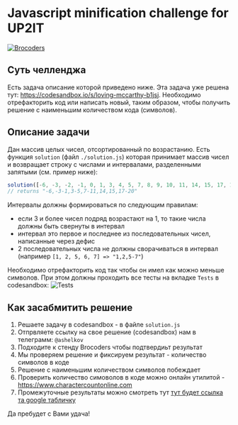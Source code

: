 # Javascript minification challenge for UP2IT

<a href="http://brocoders.com"><img src="https://media.licdn.com/dms/image/C4D0BAQEzIz_wy7_mng/company-logo_200_200/0?e=2159024400&v=beta&t=apDDtjWEU2IuVhVHGAW2voiAIB-OVRq6kiMNDGuA_gw" title="Brocoders" alt="Brocoders"></a>


## Суть челленджа

Есть задача описание которой приведено ниже. Эта задача уже решена тут: <a href="https://codesandbox.io/s/loving-mccarthy-b1jsj">https://codesandbox.io/s/loving-mccarthy-b1jsj</a>. Необходимо отрефакторить код или написать новый, таким образом, чтобы получить решение с наименьшим количеством кода (символов).

## Описание задачи

Дан массив целых чисел, отсортированный по возрастанию. Есть функция `solution` (файл `./solution.js`) которая принимает массив чисел и возвращает строку с числами и интервалами, разделенными запятыми (см. пример ниже):
```javascript
solution([-6, -3, -2, -1, 0, 1, 3, 4, 5, 7, 8, 9, 10, 11, 14, 15, 17, 18, 19, 20]);
// returns "-6,-3-1,3-5,7-11,14,15,17-20"
```
Интервалы должны формироваться по следующим правилам:
  - если 3 и более чисел подряд возрастают на 1, то такие числа должны быть свернуты в интервал
  - интервал это первое и последнее из последовательных чисел, написанные через дефис
  - 2 последовательных числа не должны сворачиваться в интервал (например `[1, 2, 5, 6, 7] => "1,2,5-7"`)

Необходимо отрефакторить код так чтобы он имел как можно меньше символов. При этом должны проходить все тесты на вкладке `Tests` в codesandbox:
<img src="https://ibb.co/Nnm8T2W" title="Tests" alt="Tests">


## Как засабмитить решение
1. Решаете задачу в codesandbox - в файле `solution.js`
2. Отпрвляете ссылку на свое решение (codesandbox) нам в телеграмм: `@ashelkov`
3. Подходите к стенду Brocoders чтобы подтвердиьт результат 
4. Мы проверяем решение и фиксируем результат - количество символов в коде
5. Решение с наименьшим количеством символов побеждает
6. Проверить количество симоволов в коде можно онлайн утилитой - <a href="https://www.charactercountonline.com">https://www.charactercountonline.com</a>
7. Промежуточные результаты можно смотреть тут <a href="">тут будет ссылка та google табличку</a>

Да пребудет с Вами удача!

